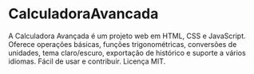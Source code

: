 # CalculadoraAvancada
A Calculadora Avançada é um projeto web em HTML, CSS e JavaScript. Oferece operações básicas, funções trigonométricas, conversões de unidades, tema claro/escuro, exportação de histórico e suporte a vários idiomas. Fácil de usar e contribuir. Licença MIT.
